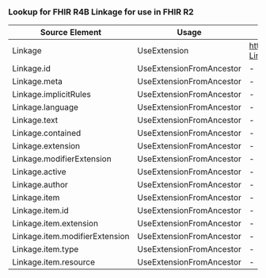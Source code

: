 ### Lookup for FHIR R4B Linkage for use in FHIR R2

| Source Element | Usage | Target |
| -------------- | ----- | ------ |
| Linkage | UseExtension | http://hl7.org/fhir/4.3/StructureDefinition/extension-Linkage |
| Linkage.id | UseExtensionFromAncestor | - |
| Linkage.meta | UseExtensionFromAncestor | - |
| Linkage.implicitRules | UseExtensionFromAncestor | - |
| Linkage.language | UseExtensionFromAncestor | - |
| Linkage.text | UseExtensionFromAncestor | - |
| Linkage.contained | UseExtensionFromAncestor | - |
| Linkage.extension | UseExtensionFromAncestor | - |
| Linkage.modifierExtension | UseExtensionFromAncestor | - |
| Linkage.active | UseExtensionFromAncestor | - |
| Linkage.author | UseExtensionFromAncestor | - |
| Linkage.item | UseExtensionFromAncestor | - |
| Linkage.item.id | UseExtensionFromAncestor | - |
| Linkage.item.extension | UseExtensionFromAncestor | - |
| Linkage.item.modifierExtension | UseExtensionFromAncestor | - |
| Linkage.item.type | UseExtensionFromAncestor | - |
| Linkage.item.resource | UseExtensionFromAncestor | - |
